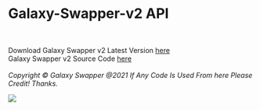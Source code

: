# Galaxy-Swapper-v2 API
<br>

Download Galaxy Swapper v2 Latest Version [here](https://linkvertise.com/98253/GalaxySwapperv2OfficialDownload) <br />
Galaxy Swapper v2 Source Code [here](https://github.com/GalaxySwapperOfficial/Galaxy-Swapper-v2) <br />
<br/>
*Copyright © Galaxy Swapper @2021 If Any Code Is Used From here Please Credit! Thanks.*

<a href="https://t.co/RdrIUHzKw6?amp=1"><img src="https://cdn.discordapp.com/attachments/846121669813862450/874860699564793866/banner.png"></a>
